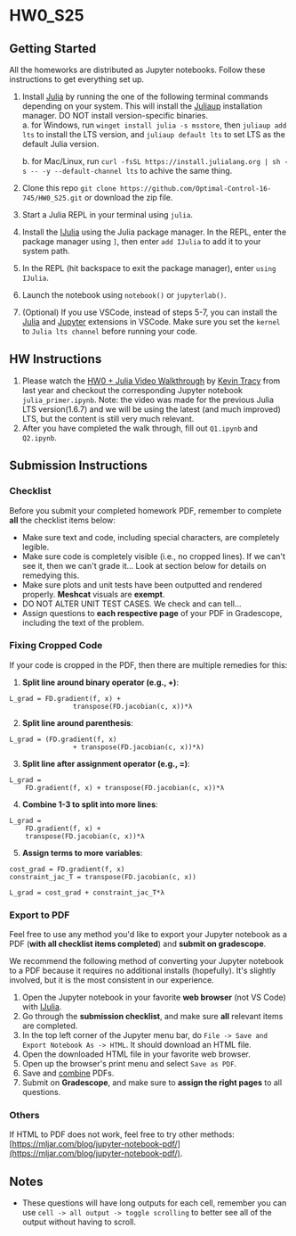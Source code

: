 # HW0_S25

## Getting Started
All the homeworks are distributed as Jupyter notebooks. Follow these instructions to get everything set up.

1. Install [Julia](https://julialang.org/) by running the one of the following terminal commands depending on your system. This will install the [Juliaup](https://github.com/JuliaLang/juliaup) installation manager. DO NOT install version-specific binaries.  
   a. for Windows, run `winget install julia -s msstore`, then `juliaup add lts` to install the LTS version, and `juliaup default lts` to set LTS as the default Julia version.
   
   b. for Mac/Linux, run `curl -fsSL https://install.julialang.org | sh -s -- -y --default-channel lts` to achive the same thing.
2. Clone this repo `git clone https://github.com/Optimal-Control-16-745/HW0_S25.git` or download the zip file.
3. Start a Julia REPL in your terminal using `julia`.
4. Install the [IJulia](https://github.com/JuliaLang/IJulia.jl) using the Julia package manager. In the REPL, enter the package manager using `]`, then enter `add IJulia` to add it to your system path.
5. In the REPL (hit backspace to exit the package manager), enter `using IJulia`.
6. Launch the notebook using `notebook()` or `jupyterlab()`.
7. (Optional) If you use VSCode, instead of steps 5-7, you can install the [Julia](https://code.visualstudio.com/docs/languages/julia) and [Jupyter](https://marketplace.visualstudio.com/items?itemName=ms-toolsai.jupyter) extensions in VSCode. Make sure you set the `kernel` to `Julia lts channel` before running your code.

## HW Instructions 
1. Please watch the [HW0 + Julia Video Walkthrough](https://www.youtube.com/watch?v=RetAn_9AOMg) by [Kevin Tracy](https://kevintracy.info/) from last year and checkout the corresponding Jupyter notebook `julia_primer.ipynb`. Note: the video was made for the previous Julia LTS version(1.6.7) and we will be using the latest (and much improved) LTS, but the content is still very much relevant.
2. After you have completed the walk through, fill out `Q1.ipynb` and `Q2.ipynb`.

## Submission Instructions

### Checklist

Before you submit your completed homework PDF, remember to complete **all** the checklist items below:

- Make sure text and code, including special characters, are completely legible.
- Make sure code is completely visible (i.e., no cropped lines). If we can't see it, then we can't grade it... Look at section below for details on remedying this.
- Make sure plots and unit tests have been outputted and rendered properly. **Meshcat** visuals are **exempt**.
- DO NOT ALTER UNIT TEST CASES. We check and can tell...
- Assign questions to **each respective page** of your PDF in Gradescope, including the text of the problem.

### Fixing Cropped Code

If your code is cropped in the PDF, then there are multiple remedies for this:

1. **Split line around binary operator (e.g., +)**:
```
L_grad = FD.gradient(f, x) +
                transpose(FD.jacobian(c, x))*λ
```
2. **Split line around parenthesis**:
```
L_grad = (FD.gradient(f, x)
                + transpose(FD.jacobian(c, x))*λ)
```
3. **Split line after assignment operator (e.g., =)**:
```
L_grad = 
    FD.gradient(f, x) + transpose(FD.jacobian(c, x))*λ
```
4. **Combine 1-3 to split into more lines**:
```
L_grad = 
    FD.gradient(f, x) +
    transpose(FD.jacobian(c, x))*λ
```

5. **Assign terms to more variables**:
```
cost_grad = FD.gradient(f, x)
constraint_jac_T = transpose(FD.jacobian(c, x))

L_grad = cost_grad + constraint_jac_T*λ
```

### Export to PDF

Feel free to use any method you'd like to export your Jupyter notebook as a PDF (**with all checklist items completed**) and **submit on gradescope**. 

We recommend the following method of converting your Jupyter notebook to a PDF because it requires no additional installs (hopefully). It's slightly involved, but it is the most consistent in our experience.

1. Open the Jupyter notebook in your favorite **web browser** (not VS Code) with [IJulia](https://github.com/JuliaLang/IJulia.jl).
2. Go through the **submission checklist**, and make sure **all** relevant items are completed.
3. In the top left corner of the Jupyter menu bar, do `File -> Save and Export Notebook As -> HTML`. It should download an HTML file.
4. Open the downloaded HTML file in your favorite web browser.
5. Open up the browser's print menu and select `Save as PDF`.
6. Save and [combine](https://www.adobe.com/acrobat/online/merge-pdf.html) PDFs. 
7. Submit on **Gradescope**, and make sure to **assign the right pages** to all questions.

### Others

If HTML to PDF does not work, feel free to try other methods: [https://mljar.com/blog/jupyter-notebook-pdf/](https://mljar.com/blog/jupyter-notebook-pdf/). 



## Notes 

- These questions will have long outputs for each cell, remember you can use `cell -> all output -> toggle scrolling` to better see all of the output without having to scroll. 

